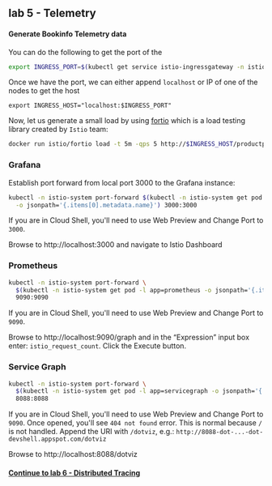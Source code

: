 ## lab 5 - Telemetry

#### Generate Bookinfo Telemetry data

You can do the following to get the port of the

```sh
export INGRESS_PORT=$(kubectl get service istio-ingressgateway -n istio-system --template='{{(index .spec.ports 0).nodePort}}')
```

Once we have the port, we can either append `localhost` or IP of one of the nodes to get the host
```
export INGRESS_HOST="localhost:$INGRESS_PORT"
```

Now, let us generate a small load by using [fortio](https://github.com/istio/fortio) which is a load testing library created by `Istio` team:

```sh
docker run istio/fortio load -t 5m -qps 5 http://$INGRESS_HOST/productpage
```

### Grafana

Establish port forward from local port 3000 to the Grafana instance:
```sh
kubectl -n istio-system port-forward $(kubectl -n istio-system get pod -l app=grafana \
  -o jsonpath='{.items[0].metadata.name}') 3000:3000
```

If you are in Cloud Shell, you'll need to use Web Preview and Change Port to `3000`.

Browse to http://localhost:3000 and navigate to Istio Dashboard

### Prometheus
```sh
kubectl -n istio-system port-forward \
  $(kubectl -n istio-system get pod -l app=prometheus -o jsonpath='{.items[0].metadata.name}') \
  9090:9090
```

If you are in Cloud Shell, you'll need to use Web Preview and Change Port to `9090`.  

Browse to http://localhost:9090/graph and in the “Expression” input box enter: `istio_request_count`. Click the Execute button.

### Service Graph

```sh
kubectl -n istio-system port-forward \
  $(kubectl -n istio-system get pod -l app=servicegraph -o jsonpath='{.items[0].metadata.name}') \
  8088:8088
```

If you are in Cloud Shell, you'll need to use Web Preview and Change Port to `9090`. Once opened, you'll see `404 not found` error. This is normal because `/` is not handled. Append the URI with `/dotviz`, e.g.: `http://8088-dot-...-dot-devshell.appspot.com/dotviz`

Browse to http://localhost:8088/dotviz

#### [Continue to lab 6 - Distributed Tracing](../lab-6/README.md)
